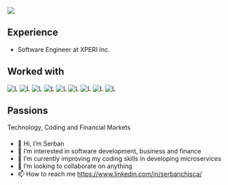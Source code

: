 ![](https://komarev.com/ghpvc/?username=sergane13)

## Experience

- Software Engineer at XPERI Inc.

## Worked with

![L](https://img.shields.io/badge/Language-C-brightgreen)
![L](https://img.shields.io/badge/Language-C%2B%2B-orange)
![L](https://img.shields.io/badge/Language-C%23-brightgreen)
![L](https://img.shields.io/badge/Language-Python-blue)
![L](https://img.shields.io/badge/Language-Java-red)
![L](https://img.shields.io/badge/Language-Html/Css/Javascript/Typescript-yellow)
![L](https://img.shields.io/badge/Language-Solidity-red)
![L](https://img.shields.io/badge/Language-SQL-blue)
![L](https://img.shields.io/badge/Language-NoSQL-blue)

## Passions
Technology, Coding and Financial Markets 

#### 
- 👋 Hi, I’m Serban
- 👀 I’m interested in software development, business and finance
- 🌱 I’m currently improving my coding skills in developing microservices
- 💞️ I’m looking to collaborate on anything 
- 📫 How to reach me https://www.linkedin.com/in/serbanchisca/

<!---
sergane13/sergane13 is a ✨ special ✨ repository because its `README.md` (this file) appears on your GitHub profile.
You can click the Preview link to take a look at your changes.
--->

